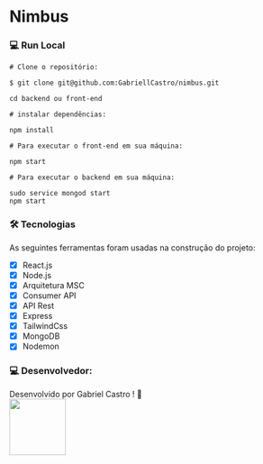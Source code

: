 # Nimbus
### 💻 Run Local

```
# Clone o repositório:

$ git clone git@github.com:GabriellCastro/nimbus.git
```
```
cd backend ou front-end
```

```
# instalar dependências:

npm install
```

```
# Para executar o front-end em sua máquina:

npm start 
```

```
# Para executar o backend em sua máquina:

sudo service mongod start
npm start
```
### 🛠 Tecnologias

As seguintes ferramentas foram usadas na construção do projeto:

- [x] React.js
- [x] Node.js
- [x] Arquitetura MSC
- [x] Consumer API
- [x] API Rest
- [x] Express
- [x] TailwindCss
- [x] MongoDB
- [x] Nodemon

### 💻 Desenvolvedor:

Desenvolvido por Gabriel Castro ! 🥇  
<kbd>
    <img src="https://avatars.githubusercontent.com/u/61993679?s=460&u=970a557bb6ad3bf6ff644dc20d5b6d3cdd753a93&v=4" width="100px;" />
 </kbd>
